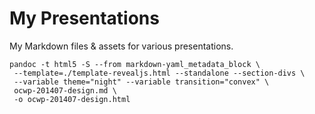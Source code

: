# My Presentations

My Markdown files & assets for various presentations.

    pandoc -t html5 -S --from markdown-yaml_metadata_block \
     --template=./template-revealjs.html --standalone --section-divs \
     --variable theme="night" --variable transition="convex" \
     ocwp-201407-design.md \
     -o ocwp-201407-design.html
